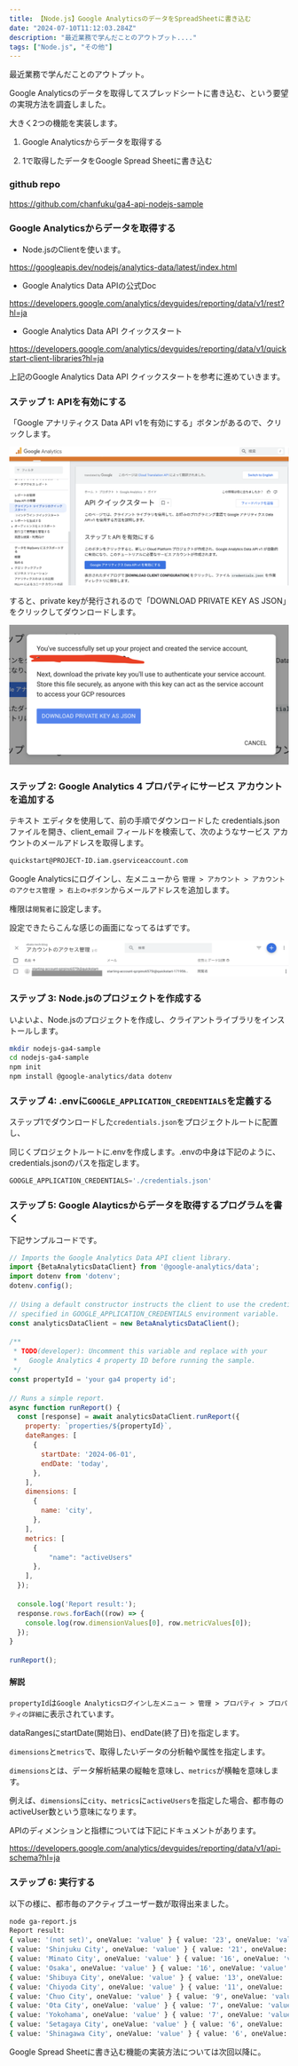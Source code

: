 ```yaml
---
title: 【Node.js】Google AnalyticsのデータをSpreadSheetに書き込む
date: "2024-07-10T11:12:03.284Z"
description: "最近業務で学んだことのアウトプット...."
tags: ["Node.js", "その他"]
---
```


最近業務で学んだことのアウトプット。

Google Analyticsのデータを取得してスプレッドシートに書き込む、という要望の実現方法を調査しました。

大きく2つの機能を実装します。

1. Google Analyticsからデータを取得する

2. 1で取得したデータをGoogle Spread Sheetに書き込む

### github repo

<a href="https://github.com/chanfuku/ga4-api-nodejs-sample" target="_blank">
https://github.com/chanfuku/ga4-api-nodejs-sample
</a>

### Google Analyticsからデータを取得する

* Node.jsのClientを使います。

<a href="https://googleapis.dev/nodejs/analytics-data/latest/index.html" target="_blank">
https://googleapis.dev/nodejs/analytics-data/latest/index.html
</a>

* Google Analytics Data APIの公式Doc

<a href="https://developers.google.com/analytics/devguides/reporting/data/v1/rest?hl=ja" target="_blank">
https://developers.google.com/analytics/devguides/reporting/data/v1/rest?hl=ja
</a>

* Google Analytics Data API クイックスタート

<a href="https://developers.google.com/analytics/devguides/reporting/data/v1/quickstart-client-libraries?hl=ja" target="_blank">
https://developers.google.com/analytics/devguides/reporting/data/v1/quickstart-client-libraries?hl=ja
</a>

上記のGoogle Analytics Data API クイックスタートを参考に進めていきます。

### ステップ 1: APIを有効にする

「Google アナリティクス Data API v1を有効にする」ボタンがあるので、クリックします。

![img1](./img1.png)

すると、private keyが発行されるので「DOWNLOAD PRIVATE KEY AS JSON」をクリックしてダウンロードします。

![img2](./img2.png)

### ステップ 2: Google Analytics 4 プロパティにサービス アカウントを追加する

テキスト エディタを使用して、前の手順でダウンロードした credentials.json ファイルを開き、client_email フィールドを検索して、次のようなサービス アカウントのメールアドレスを取得します。

```bash
quickstart@PROJECT-ID.iam.gserviceaccount.com
```

Google Analyticsにログインし、左メニューから `管理 > アカウント > アカウントのアクセス管理 > 右上の+ボタン`からメールアドレスを追加します。

権限は`閲覧者`に設定します。

設定できたらこんな感じの画面になってるはずです。

![img3](./img3.png)

### ステップ 3: Node.jsのプロジェクトを作成する

いよいよ、Node.jsのプロジェクトを作成し、クライアントライブラリをインストールします。

```bash
mkdir nodejs-ga4-sample
cd nodejs-ga4-sample
npm init
npm install @google-analytics/data dotenv
```

### ステップ 4: .envに`GOOGLE_APPLICATION_CREDENTIALS`を定義する

ステップ1でダウンロードした`credentials.json`をプロジェクトルートに配置し、

同じくプロジェクトルートに.envを作成します。.envの中身は下記のように、credentials.jsonのパスを指定します。

```js
GOOGLE_APPLICATION_CREDENTIALS='./credentials.json'
```

### ステップ 5: Google Alayticsからデータを取得するプログラムを書く

下記サンプルコードです。

```js
// Imports the Google Analytics Data API client library.
import {BetaAnalyticsDataClient} from '@google-analytics/data';
import dotenv from 'dotenv';
dotenv.config();

// Using a default constructor instructs the client to use the credentials
// specified in GOOGLE_APPLICATION_CREDENTIALS environment variable.
const analyticsDataClient = new BetaAnalyticsDataClient();

/**
 * TODO(developer): Uncomment this variable and replace with your
 *   Google Analytics 4 property ID before running the sample.
 */
const propertyId = 'your ga4 property id';

// Runs a simple report.
async function runReport() {
  const [response] = await analyticsDataClient.runReport({
    property: `properties/${propertyId}`,
    dateRanges: [
      {
        startDate: '2024-06-01',
        endDate: 'today',
      },
    ],
    dimensions: [
      {
        name: 'city',
      },
    ],
    metrics: [
      {
          "name": "activeUsers"
      },
    ],
  });

  console.log('Report result:');
  response.rows.forEach((row) => {
    console.log(row.dimensionValues[0], row.metricValues[0]);
  });
}

runReport();
```

#### 解説

`propertyId`は`Google Analyticsログインし左メニュー > 管理 > プロパティ > プロパティの詳細`に表示されています。

dataRangesにstartDate(開始日)、endDate(終了日)を指定します。

`dimensions`と`metrics`で、取得したいデータの分析軸や属性を指定します。

`dimensions`とは、データ解析結果の縦軸を意味し、`metrics`が横軸を意味します。

例えば、`dimensions`に`city`、`metrics`に`activeUsers`を指定した場合、都市毎のactiveUser数という意味になります。

APIのディメンションと指標については下記にドキュメントがあります。

<a href="https://developers.google.com/analytics/devguides/reporting/data/v1/api-schema?hl=ja" target="_blank">
https://developers.google.com/analytics/devguides/reporting/data/v1/api-schema?hl=ja
</a>

### ステップ 6: 実行する

以下の様に、都市毎のアクティブユーザー数が取得出来ました。

```bash
node ga-report.js
Report result:
{ value: '(not set)', oneValue: 'value' } { value: '23', oneValue: 'value' }
{ value: 'Shinjuku City', oneValue: 'value' } { value: '21', oneValue: 'value' }
{ value: 'Minato City', oneValue: 'value' } { value: '16', oneValue: 'value' }
{ value: 'Osaka', oneValue: 'value' } { value: '16', oneValue: 'value' }
{ value: 'Shibuya City', oneValue: 'value' } { value: '13', oneValue: 'value' }
{ value: 'Chiyoda City', oneValue: 'value' } { value: '11', oneValue: 'value' }
{ value: 'Chuo City', oneValue: 'value' } { value: '9', oneValue: 'value' }
{ value: 'Ota City', oneValue: 'value' } { value: '7', oneValue: 'value' }
{ value: 'Yokohama', oneValue: 'value' } { value: '7', oneValue: 'value' }
{ value: 'Setagaya City', oneValue: 'value' } { value: '6', oneValue: 'value' }
{ value: 'Shinagawa City', oneValue: 'value' } { value: '6', oneValue: 'value' }
```

Google Spread Sheetに書き込む機能の実装方法については次回以降に。
